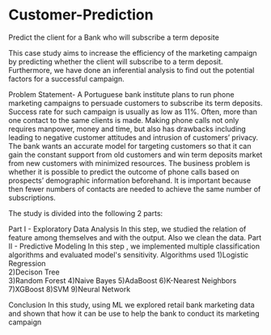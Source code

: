 # Customer-Prediction
Predict the client for a Bank who will subscribe a term deposite

This case study aims to increase the efficiency of the marketing campaign by predicting whether the client will subscribe to a term deposit. Furthermore, we have done an inferential analysis to find out the potential factors for a successful campaign.

Problem Statement-
A Portuguese bank institute plans to run phone marketing campaigns to persuade customers to subscribe its term deposits. Success rate for such campaign is usually as low as 11%. Often, more than one contact to the same clients is made. Making phone calls not only requires manpower, money and time, but also has drawbacks including leading to negative customer attitudes and intrusion of customers’ privacy. The bank wants an accurate model for targeting customers so that it can gain the constant support from old customers and win term deposits market from new customers with minimized resources. The business problem is whether it is possible to predict the outcome of phone calls based on prospects’ demographic information beforehand. It is important because then fewer numbers of contacts are needed to achieve the same number of subscriptions.

The study is divided into the following 2 parts:

Part I - Exploratory Data Analysis
        In this step, we studied the relation of feature among themselves and with the output. Also we clean the data.
Part II -  Predictive Modeling
            In this step , we implemented multiple classification algorithms and evaluated model's sensitivity. 
Algorithms used 
1)Logistic Regression	
2)Decison Tree	
3)Random Forest
4)Naive Bayes
5)AdaBoost
6)K-Nearest Neighbors	
7)XGBoost
8)SVM
9)Neural Network




Conclusion
In this study, using ML we explored retail bank marketing data and shown that how it can be use to help the bank to conduct its marketing campaign
